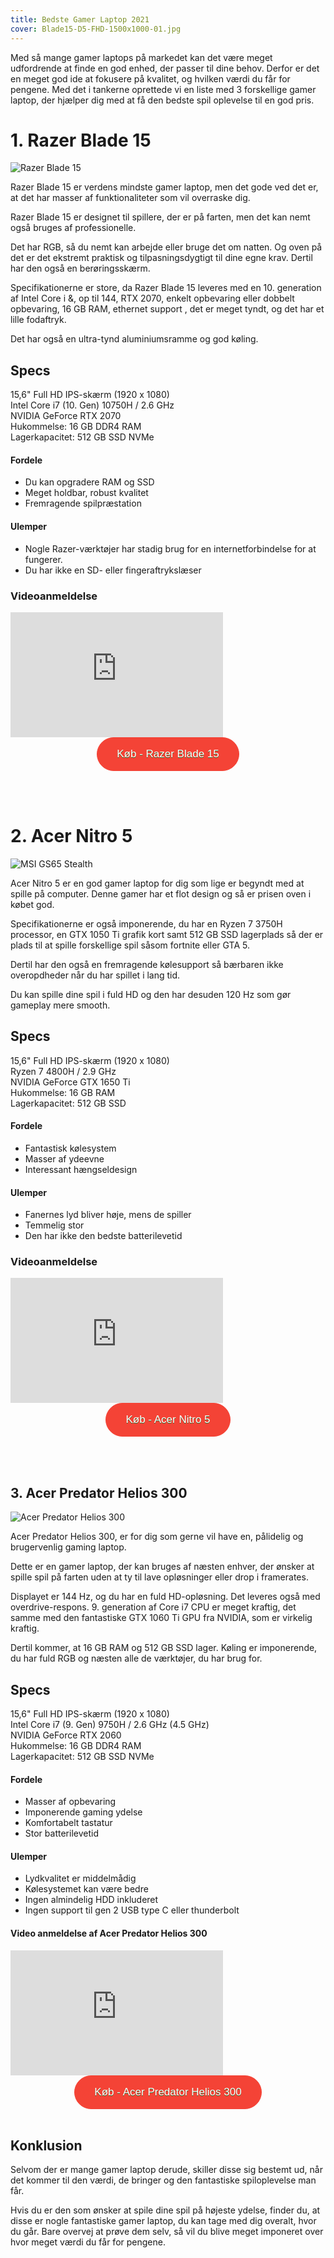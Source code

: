 ```yaml
---
title: Bedste Gamer Laptop 2021
cover: Blade15-D5-FHD-1500x1000-01.jpg
---
```


Med så mange gamer laptops på markedet kan det være meget udfordrende at finde en god enhed, der passer til dine behov. Derfor er det en meget god ide at fokusere på kvalitet, og hvilken værdi du får for pengene. Med det i tankerne oprettede vi en liste med 3 forskellige gamer laptop, der hjælper dig med at få den bedste spil oplevelse til en god pris.

# 1. Razer Blade 15

![Razer Blade 15](/razer-blade-15-base.jpg)

Razer Blade 15 er verdens mindste gamer laptop, men det gode ved det er, at det har masser af funktionaliteter som vil overraske dig.

Razer Blade 15 er designet til spillere, der er på farten, men det kan nemt også bruges af professionelle.

Det har RGB, så du nemt kan arbejde eller bruge det om natten. Og oven på det er det ekstremt praktisk og tilpasningsdygtigt til dine egne krav. Dertil har den også en berøringsskærm. <br/>

Specifikationerne er store, da Razer Blade 15 leveres med en 10. generation af Intel Core i &, op til 144, RTX 2070, enkelt opbevaring eller dobbelt opbevaring, 16 GB RAM, ethernet support , det er meget tyndt, og det har et lille fodaftryk.

Det har også en ultra-tynd aluminiumsramme og god køling.

## Specs

15,6" Full HD IPS-skærm (1920 x 1080) <br>
Intel Core i7 (10. Gen) 10750H / 2.6 GHz<br>
NVIDIA GeForce RTX 2070 <br>
Hukommelse: 16 GB DDR4 RAM <br>
Lagerkapacitet: 512 GB SSD NVMe <br>

#### Fordele

- Du kan opgradere RAM og SSD
- Meget holdbar, robust kvalitet
- Fremragende spilpræstation

#### Ulemper

- Nogle Razer-værktøjer har stadig brug for en internetforbindelse for at fungerer.
- Du har ikke en SD- eller fingeraftrykslæser

### Videoanmeldelse

<div style="position: relative
        paddingBottom: 56.25% /* 16:9 */,
        paddingTop: 25,
        height: 0">

 <iframe width="340" height="200" style="          position: absolute,
          top: 0,
          left: 0,
          width: 100%,
          height: 100%"
src="https://www.youtube.com/embed/OyMD80HPgAo" SameSite=None
frameborder="0" 
allow="accelerometer; autoplay; encrypted-media; gyroscope; picture-in-picture" 
allowfullscreen></iframe>
</div>

<div style="text-align: center">
<a href="https://www.partner-ads.com/dk/klikbanner.php?partnerid=29353&bannerid=67785&htmlurl=https://www.proshop.dk/Baerbar/Razer-Blade-15-Base-FHD-144Hz-with-RTX-2070/2853331" target="_blank"  style="background-color:#f44336; 
	border-radius:28px;
	border:1px solid #f44336;
	display:inline-block;
	cursor:pointer;
	color:#ffffff;
	font-family:Arial;
	font-size:17px;
	padding:16px 31px;
	text-decoration:none;
	text-shadow:0px 1px 0px #2f6627;" >Køb - Razer Blade 15</a>
</div>

<br><br>

# 2. Acer Nitro 5

![MSI GS65 Stealth](/nitro.jpg)

Acer Nitro 5 er en god gamer laptop for dig som lige er begyndt med at spille på computer. Denne gamer har et flot design og så er prisen oven i købet god.

Specifikationerne er også imponerende, du har en Ryzen 7 3750H processor, en GTX 1050 Ti grafik kort samt 512 GB SSD lagerplads så der er plads til at spille forskellige spil såsom fortnite eller GTA 5.

Dertil har den også en fremragende kølesupport så bærbaren ikke overopdheder når du har spillet i lang tid.

Du kan spille dine spil i fuld HD og den har desuden 120 Hz som gør gameplay mere smooth. 


## Specs

15,6" Full HD IPS-skærm (1920 x 1080) <br>
Ryzen 7 4800H / 2.9 GHz<br>
NVIDIA GeForce GTX 1650 Ti <br>
Hukommelse: 16 GB RAM <br>
Lagerkapacitet:  512 GB SSD <br>

#### Fordele

- Fantastisk kølesystem
- Masser af ydeevne
- Interessant hængseldesign

#### Ulemper

- Fanernes lyd bliver høje, mens de spiller
- Temmelig stor
- Den har ikke den bedste batterilevetid

### Videoanmeldelse

<div style="position: relative
        paddingBottom: 56.25% /* 16:9 */,
        paddingTop: 25,
        height: 0">

 <iframe width="340" height="200" style="          position: absolute,
          top: 0,
          left: 0,
          width: 100%,
          height: 100%"
src="https://www.youtube.com/embed/zTri2C0SCP8" SameSite=None
frameborder="0" 
allow="accelerometer; autoplay; encrypted-media; gyroscope; picture-in-picture" 
allowfullscreen></iframe>
</div>

<div style="text-align: center">
<a href="https://www.partner-ads.com/dk/klikbanner.php?partnerid=29353&bannerid=67785&htmlurl=https://www.proshop.dk/Baerbar/Acer-Nitro-5-AN515-44-R5GB/2869819" target="_blank"  style="background-color:#f44336; 
	border-radius:28px;
	border:1px solid #f44336;
	display:inline-block;
	cursor:pointer;
	color:#ffffff;
	font-family:Arial;
	font-size:17px;
	padding:16px 31px;
	text-decoration:none;
	text-shadow:0px 1px 0px #2f6627;" >Køb - Acer Nitro 5</a>
</div>

<br><br>

## 3. Acer Predator Helios 300

![Acer Predator Helios 300](/helios.jpg)

Acer Predator Helios 300, er for dig som gerne vil have en, pålidelig og brugervenlig gaming laptop.

Dette er en gamer laptop, der kan bruges af næsten enhver, der ønsker at spille spil på farten uden at ty til lave opløsninger eller drop i framerates.

Displayet er 144 Hz, og du har en fuld HD-opløsning. Det leveres også med overdrive-respons. 9. generation af Core i7 CPU er meget kraftig, det samme med den fantastiske GTX 1060 Ti GPU fra NVIDIA, som er virkelig kraftig.

Dertil kommer, at 16 GB RAM og 512 GB SSD lager. Køling er imponerende, du har fuld RGB og næsten alle de værktøjer, du har brug for.

## Specs

15,6" Full HD IPS-skærm (1920 x 1080) <br>
Intel Core i7 (9. Gen) 9750H / 2.6 GHz (4.5 GHz)<br>
NVIDIA GeForce RTX 2060 <br>
Hukommelse: 16 GB DDR4 RAM <br>
Lagerkapacitet: 512 GB SSD NVMe <br>

#### Fordele

- Masser af opbevaring
- Imponerende gaming ydelse
- Komfortabelt tastatur
- Stor batterilevetid

#### Ulemper

- Lydkvalitet er middelmådig
- Kølesystemet kan være bedre
- Ingen almindelig HDD inkluderet
- Ingen support til gen 2 USB type C eller thunderbolt

#### Video anmeldelse af Acer Predator Helios 300

<div style="position: relative
        paddingBottom: 56.25% /* 16:9 */,
        paddingTop: 25,
        height: 0">

 <iframe width="340" height="200" style="          position: absolute,
          top: 0,
          left: 0,
          width: 100%,
          height: 100%"
src="https://www.youtube.com/embed/OwbbyaRvHFE" SameSite=None
frameborder="0" 
allow="accelerometer; autoplay; encrypted-media; gyroscope; picture-in-picture" 
allowfullscreen></iframe>
</div>

<div style="text-align: center">
<a href="https://www.partner-ads.com/dk/klikbanner.php?partnerid=29353&bannerid=67785&htmlurl=https://www.proshop.dk/Baerbar/Acer-Predator-Helios-300-PH315-52-7385/2869666" target="_blank"  style="background-color:#f44336; 
	border-radius:28px;
	border:1px solid #f44336;
	display:inline-block;
	cursor:pointer;
	color:#ffffff;
	font-family:Arial;
	font-size:17px;
	padding:16px 31px;
	text-decoration:none;
	text-shadow:0px 1px 0px #2f6627;" >Køb - Acer Predator Helios 300</a>
</div>

<br/>

## Konklusion

Selvom der er mange gamer laptop derude, skiller disse sig bestemt ud, når det kommer til den værdi, de bringer og den fantastiske spiloplevelse man får.

Hvis du er den som ønsker at spile dine spil på højeste ydelse, finder du, at disse er nogle fantastiske gamer laptop, du kan tage med dig overalt, hvor du går. Bare overvej at prøve dem selv, så vil du blive meget imponeret over hvor meget værdi du får for pengene.
